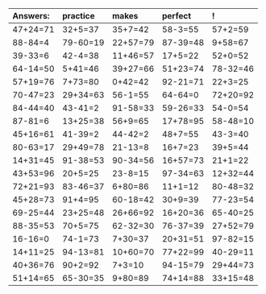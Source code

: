 | Answers: | practice | makes | perfect | ! |
| :--- | :--- | :--- | :--- | :--- |
| 47+24=71 | 32+5=37 | 35+7=42 | 58-3=55 | 57+2=59 | 
| 88-84=4 | 79-60=19 | 22+57=79 | 87-39=48 | 9+58=67 | 
| 39-33=6 | 42-4=38 | 11+46=57 | 17+5=22 | 52+0=52 | 
| 64-14=50 | 5+41=46 | 39+27=66 | 51+23=74 | 78-32=46 | 
| 57+19=76 | 7+73=80 | 0+42=42 | 92-21=71 | 22+3=25 | 
| 70-47=23 | 29+34=63 | 56-1=55 | 64-64=0 | 72+20=92 | 
| 84-44=40 | 43-41=2 | 91-58=33 | 59-26=33 | 54-0=54 | 
| 87-81=6 | 13+25=38 | 56+9=65 | 17+78=95 | 58-48=10 | 
| 45+16=61 | 41-39=2 | 44-42=2 | 48+7=55 | 43-3=40 | 
| 80-63=17 | 29+49=78 | 21-13=8 | 16+7=23 | 39+5=44 | 
| 14+31=45 | 91-38=53 | 90-34=56 | 16+57=73 | 21+1=22 | 
| 43+53=96 | 20+5=25 | 23-8=15 | 97-34=63 | 12+32=44 | 
| 72+21=93 | 83-46=37 | 6+80=86 | 11+1=12 | 80-48=32 | 
| 45+28=73 | 91+4=95 | 60-18=42 | 30+9=39 | 77-23=54 | 
| 69-25=44 | 23+25=48 | 26+66=92 | 16+20=36 | 65-40=25 | 
| 88-35=53 | 70+5=75 | 62-32=30 | 76-37=39 | 27+52=79 | 
| 16-16=0 | 74-1=73 | 7+30=37 | 20+31=51 | 97-82=15 | 
| 14+11=25 | 94-13=81 | 10+60=70 | 77+22=99 | 40-29=11 | 
| 40+36=76 | 90+2=92 | 7+3=10 | 94-15=79 | 29+44=73 | 
| 51+14=65 | 65-30=35 | 9+80=89 | 74+14=88 | 33+15=48 | 
